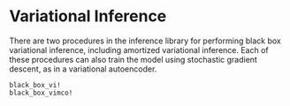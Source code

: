 # Variational Inference

There are two procedures in the inference library for performing black box variational inference, including amortized variational inference. Each of these procedures can also train the model using stochastic gradient descent, as in a variational autoencoder.

```@docs
black_box_vi!
black_box_vimco!
```
